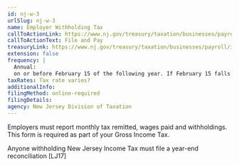 ```yaml
---
id: nj-w-3
urlSlug: nj-w-3
name: Employer Withholding Tax
callToActionLink: https://www.nj.gov/treasury/taxation/businesses/payroll/payroll-filing.shtml
callToActionText: File and Pay
treasuryLink: https://www.nj.gov/treasury/taxation/businesses/payroll/index.shtml
extension: false
frequency: |
  Annual:
  on or before February 15 of the following year. If February 15 falls on a weekend or holiday, the due date is the next business day. If you stop paying wages during the year, you must file Form NJ-W-3 within 30 days after the last month the business was active or wages were paid.
taxRates: Tax rate varies?
additionalInfo:
filingMethod: online-required
filingDetails:
agency: New Jersey Division of Taxation
---
```


Employers must report monthly tax remitted, wages paid and withholdings. This form is required as part of your Gross Income Tax.

Anyone withholding New Jersey Income Tax must file a year-end reconciliation [LJ17]

